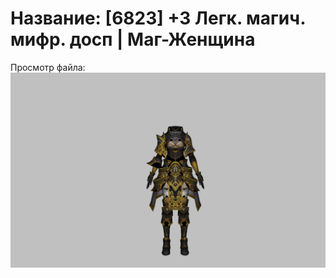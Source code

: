 # Название: [6823] +3 Легк. магич. мифр. досп | Маг-Женщина

Просмотр файла:
![p050023.png](p050023.png)